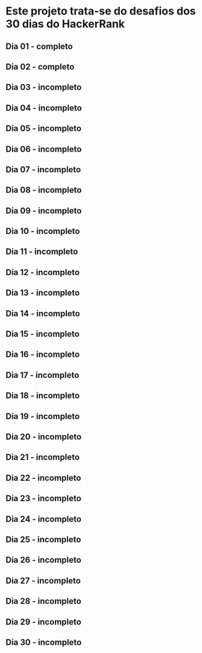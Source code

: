 # Este projeto trata-se do desafios dos 30 dias do HackerRank

## Dia 01 - completo
## Dia 02 - completo
## Dia 03 - incompleto
## Dia 04 - incompleto
## Dia 05 - incompleto
## Dia 06 - incompleto
## Dia 07 - incompleto
## Dia 08 - incompleto
## Dia 09 - incompleto
## Dia 10 - incompleto
## Dia 11 - incompleto
## Dia 12 - incompleto
## Dia 13 - incompleto
## Dia 14 - incompleto
## Dia 15 - incompleto
## Dia 16 - incompleto
## Dia 17 - incompleto
## Dia 18 - incompleto
## Dia 19 - incompleto
## Dia 20 - incompleto
## Dia 21 - incompleto
## Dia 22 - incompleto
## Dia 23 - incompleto
## Dia 24 - incompleto
## Dia 25 - incompleto
## Dia 26 - incompleto
## Dia 27 - incompleto
## Dia 28 - incompleto
## Dia 29 - incompleto
## Dia 30 - incompleto
